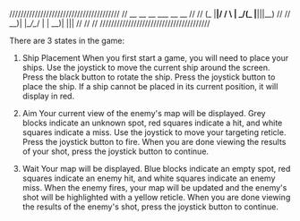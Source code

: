 ///////////////////////////////////////
//  __     __  __ ___    __      __  //
// (_ |__|/  \/  \ | \_/(_ |__|||__) //
// __)|  |\__/\__/ |  | __)|  |||    //
//                                   //
///////////////////////////////////////

There are 3 states in the game:

1. Ship Placement
When you first start a game, you will need to place your ships.
Use the joystick to move the current ship around the screen. Press the black button to rotate the ship. Press the joystick button to place the ship. If a ship cannot be placed in its current position, it will display in red.

2. Aim
Your current view of the enemy's map will be displayed. Grey blocks indicate an unknown spot, red squares indicate a hit, and white squares indicate a miss.
Use the joystick to move your targeting reticle. Press the joystick button to fire.
When you are done viewing the results of your shot, press the joystick button to continue.

3. Wait
Your map will be displayed. Blue blocks indicate an empty spot, red squares indicate an enemy hit, and white squares indicate an enemy miss.
When the enemy fires, your map will be updated and the enemy's shot will be highlighted with a yellow reticle.
When you are done viewing the results of the enemy's shot, press the joystick button to continue.


